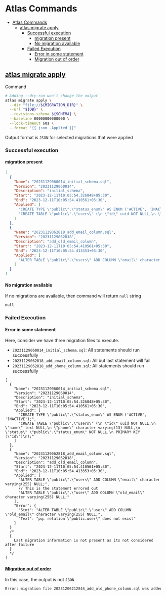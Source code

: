 # Atlas Commands

- [Atlas Commands](#atlas-commands)
  - [atlas migrate apply](#atlas-migrate-apply)
    - [Successful execution](#successful-execution)
      - [migration present](#migration-present)
      - [No migration available](#no-migration-available)
    - [Failed Execution](#failed-execution)
      - [Error in some statement](#error-in-some-statement)
      - [Migration out of order](#migration-out-of-order)

## [atlas migrate apply](https://atlasgo.io/versioned/apply)

Command

```sh
# Adding --dry-run won't change the output
atlas migrate apply \
  --dir "file://${MIGRATION_DIR}" \
  --url "${DB}" \
  --revisions-schema ${SCHEMA} \
  --baseline 00000000000000 \
  --lock-timeout 60s \
  --format "{{ json .Applied }}"
```

Output format is `JSON` for selected migrations that were applied

### Successful execution

#### migration present

```json
[
  {
    "Name": "20231129060014_initial_schema.sql",
    "Version": "20231129060014",
    "Description": "initial_schema",
    "Start": "2023-12-11T10:05:54.326048+05:30",
    "End": "2023-12-11T10:05:54.410561+05:30",
    "Applied": [
      "CREATE TYPE \"public\".\"status_enum\" AS ENUM ('ACTIVE', 'INACTIVE');",
      "CREATE TABLE \"public\".\"users\" (\n \"id\" uuid NOT NULL,\n \"name\" text NULL,\n \"phone\" character varying(13) NULL,\n \"status\" \"public\".\"status_enum\" NOT NULL,\n PRIMARY KEY (\"id\")\n);"
    ]
  },
  {
    "Name": "20231129062818_add_email_column.sql",
    "Version": "20231129062818",
    "Description": "add_old_email_column",
    "Start": "2023-12-11T10:05:54.410561+05:30",
    "End": "2023-12-11T10:05:54.413353+05:30",
    "Applied": [
      "ALTER TABLE \"public\".\"users\" ADD COLUMN \"email\" character varying(255) NULL;"
    ]
  }
]
```

#### No migration available

If no migrations are available, then command will return `null` string

```sh
null
```

### Failed Execution

#### Error in some statement

Here, consider we have three migration files to execute.

- `20231129060014_initial_schema.sql`: All statements should run successfully
- `20231129062818_add_email_column.sql`: All but last statement will fail
- `20231129062818_add_phone_column.sql`: All statements should run successfully

```jsonc
[
  {
    "Name": "20231129060014_initial_schema.sql",
    "Version": "20231129060014",
    "Description": "initial_schema",
    "Start": "2023-12-11T10:05:54.326048+05:30",
    "End": "2023-12-11T10:05:54.410561+05:30",
    "Applied": [
      "CREATE TYPE \"public\".\"status_enum\" AS ENUM ('ACTIVE', 'INACTIVE');",
      "CREATE TABLE \"public\".\"users\" (\n \"id\" uuid NOT NULL,\n \"name\" text NULL,\n \"phone\" character varying(13) NULL,\n \"status\" \"public\".\"status_enum\" NOT NULL,\n PRIMARY KEY (\"id\")\n);"
    ]
  },
  {
    "Name": "20231129062818_add_email_column.sql",
    "Version": "20231129062818",
    "Description": "add_old_email_column",
    "Start": "2023-12-11T10:05:54.410561+05:30",
    "End": "2023-12-11T10:05:54.413353+05:30",
    "Applied": [
      "ALTER TABLE \"public\".\"users\" ADD COLUMN \"email\" character varying(255) NULL;",
      // This is the statement errored out
      "ALTER TABLE \"public\".\"user\" ADD COLUMN \"old_email\" character varying(255) NULL;"
    ],
    "Error": {
      "Stmt": "ALTER TABLE \"public\".\"user\" ADD COLUMN \"old_email\" character varying(255) NULL;",
      "Text": "pq: relation \"public.user\" does not exist"
    }
  }
  /*
  {
    Last migration information is not present as its not considered after failure
  }
  */
]
```

#### [Migration out of order](./cases.md#out-of-order)

In this case, the output is not `JSON`.

```sh
Error: migration file 20231206212844_add_old_phone_column.sql was added out of order. See: https://atlasgo.io/versioned/apply#non-linear-error
```
